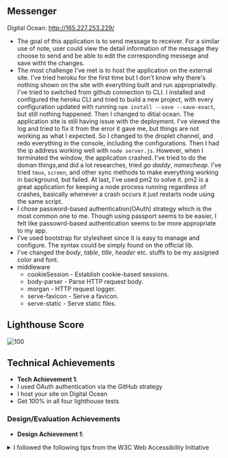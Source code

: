 ## Messenger

Digital Ocean: http://165.227.253.229/

- The goal of this application is to send message to receiver. For a similar use of note, user could view the detail information of the message they choose to send and be able to edit the corresponding messege and save witht the changes. 
- The most challenge I've met is to host the application on the external site. I've tried heroku for the first time but I don't know why there's nothing shown on the site with everything built and run appropriatedly. I've tried to switched from github connection to CLI. I installed and configured the heroku CLI and tried to build a new project, with every configuration updated with running `npm install --save --save-exact`, but still nothing happened. Then I changed to ditial ocean. The application site is still having issue with the deployment. I've viewed the log and tried to fix it from the error it gave me, but things are not working as what I expected. So I changed to the droplet channel, and redo everything in the console, including the configurations. Then I had the ip address working well with `node server.js`. However, when I terminated the window, the application crashed. I've tried to do the doman things,and did a lot researches, tried _go_ _daddy_, _namecheap_. I've tried `tmux`, `screen`, and other sync methods to make everything working in background, but failed. At last, I've used pm2 to solve it. pm2 is a great application for keeping a node process running regardless of crashes, basically whenever a crash occurs it just restarts node using the same script.  
- I chose password-based authentication(OAuth) strategy which is the most common one to me. Though using passport seems to be easier, I felt like passowrd-based authentication seems to be more appropriate to my app. 
- I've used bootstrap for stylesheet since it is easy to manage and configure. The syntax could be simply found on the official lib.
- I've changed the _body_, _table_, _title_, _header_ etc. stuffs to be my assigned color and font.
- middleware
  * cookieSession - Establish cookie-based sessions.
  * body-parser - Parse HTTP request body.
  * morgan - HTTP request logger.
  * serve-favicon - Serve a favicon.
  * serve-static - Serve static files.
  
## Lighthouse Score
![100](https://media.discordapp.net/attachments/1025448793862316124/1025448875638661160/Xnip2022-09-29_05-28-54.jpg?width=1872&height=936)

## Technical Achievements
- **Tech Achievement 1**:  
 - I used OAuth authentication via the GitHub strategy
 - I host your site on Digital Ocean
 - Get 100% in all four lighthouse tests

### Design/Evaluation Achievements
- **Design Achievement 1**: 
<details>
<summary>I followed the following tips from the W3C Web Accessibility Initiative</summary>
 
 1. Provide informative, unique page titles
  * I added page tile and corresponding favicon to inform about the page
 2. Make link text meaningful
  * I made each link followed url-friendly rule and are meaninngful to lead to
 3. Provide clear instructions
  * I have instructiona and alerts for each steps/mistakes user would ever made
 4. Keep content clear and concise
  * I have everything set up clearly and organized. Codes are written with `<div>` to stay in organized paragraph
 5. Associate a label with every form control
  * Having label for every form control and placeholder for instruction
 6. Identify page language and language changes
  * I identified the page language to be English
 7. Provide sufficient contrast between foreground and background
  * I have everything in off-white, and significant colors of interactive items
 8. Ensure that interactive elements are easy to identify
  * Buttons/Inputs/Links are easy to find with placeholder/labels/captions
 9. Provide clear and consistent navigation options
  * Have nice label/instruction on every element, having alearts to guide the users if they have misoperations
 10. Ensure that form elements include clearly associated labels
  * Form has label shows the detail info and placeholder for user to take as an example
 11. Provide easily identifiable feedback
 12. Use headings and spacing to group related content
 
</details>

